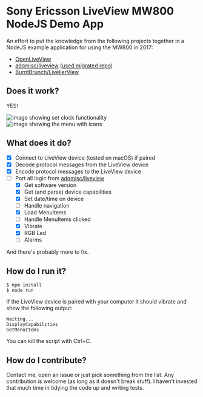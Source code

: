 Sony Ericsson LiveView MW800 NodeJS Demo App
============================
An effort to put the knowledge from the following projects together in a NodeJS example application for using the MW800 in 2017:
- [OpenLiveView](https://github.com/pedronveloso/OpenLiveView)
- [adqmisc/liveview](https://code.google.com/archive/p/adqmisc/source/default/source) ([used migrated repo](https://github.com/markcox/adqmisc/tree/34388406f61880bf93c3165516144629e8e11982/liveview))
- [BurntBrunch/LivelierView](https://github.com/BurntBrunch/LivelierView/blob/master/server.py)

Does it work?
----------------------------
YES!



![image showing set clock functionality](https://lh3.googleusercontent.com/PmBZwlS-i1jaVNUA9o-kkjjNI-k_n9AvCa2OIPtRBFTYYcZui-UYI-gQyKQOwZRpy1LV9K1kvtSQ6dWXFIXskiJUsmu9L_1YDUJrigkj8C0-c-5gKm5CdRjh55LKiQ3LoXnjTkH0suY7D7HDjLvEbQaRCTsJgeUBznVts6Pq87WgZDXuivFGjJ5-Sdvsy7lPUc3HI-SaoKpimQktn7zdcudBYM4IQwXYN2RBC1XR6DL5ASSb5sWC_jT4nlFdpeuBHC7UdKUPPcdPSc9RvLx_6m0z_2KsaRu8uA8e5b-BAk_IHawQ-O7VjIBInzUu1qZ2ajZXz7ZQ1dyprAuUtdCUzdYrIDPzdBb5bursrm59mCbmg4hAiqGoO89q9dqFcJeRwZmhe5JiJWDAQy2xuwuIDutIm4xWsi8lM-JL3nYEyGX4oGlqfBBTnvJzaPcHdca2qH0vGMdDX-uZgC4cjf0ulPXmKbSGacqfWVIPBIkknr3ph0tt8zZntXtBRZZClDiOM750yZUUD5c7Z5xKVfjUl0MoIbvDCa-RMzDUnzKjP8rlU_kDYgh2NDRk4d9Lruu_SAYlmTwT-ngpV9cLtb2sFtl0POTHiDN95VIe3Weu84axA0GVTsQQrvhKSqpVvZ9qRSSX_JqK33mYg8QdEkYfl5pyZ8pVj4O3pY0Zt0rBuN0=h320-no) ![image showing the menu with icons](https://lh3.googleusercontent.com/eCNShrRiK0Mj1KhOGTMaMbhOZcUxsfUUU1Q4gLVpOAAyN10wmWbMCug_vDtIbfw4UuXFT5t18qpvMYHsBz1eR5nm0yiRh6j0ETMfCBq9noaT6OFqJBStSPspa_vAMGBvN-O1Tg-mZ97UPCYvV5wQQEoGuU21GAE8Rfwk-OLmIJuN_-xqimTjKCXYphwOmocUV8dyn-Yku8SxH4T_9MYaymgrrebExmSFM1Sk5WYPQtObL6SINLeAI0FNeaUPQpnNg67iv-Mgr5GY7EbK8cdmDkfYExgpvp-qxoAFyRVXJGz-7QKD9P2D_7UEvXNM9sGp6VP1HATn7mvbxPWU-ITqRT0fkyYiPiKtqrDFr2m0g_d1xcRi1WNB12i609VJJo70uMWLDHVJ72e6hpykM_Arz1ogEUIar0hDzPwaStio1HD23nIN8HPEUNItfMFo61uP8Y0qW1HWBYIXD3GqY_hHB08JWTN3JxkSAOVrrc9LslQX59ofaYfRS_roGiDolX-mndTETsVz3rKU-DezRFRm-p1aj4gG2JuHkIN0vCypPhdehkd0JzTiswd3EFkG_Li0gGVfQs9X2bqWTJbi0lYlzVjjHquUnEzICmt14ya3oeMq4ocVLVq2Eg=h320-no)

What does it do?
----------------------------
- [X] Connect to LiveView device (tested on macOS) if paired
- [X] Decode protocol messages from the LiveView device
- [X] Encode protocol messages to the LiveView device
- [ ] Port all logic from [adqmisc/liveview](https://code.google.com/archive/p/adqmisc/source/default/source)
  - [X] Get software version
  - [X] Get (and parse) device capabilities
  - [X] Set date/time on device
  - [ ] Handle navigation
  - [X] Load MenuItems
  - [ ] Handle MenuItems clicked
  - [X] Vibrate
  - [X] RGB Led
  - [ ] Alarms

And there's probably more to fix.

How do I run it?
----------------------------
```|bash
$ npm install
$ node run
```
If the LiveView device is paired with your computer it should vibrate and show the following output:
```|bash
Waiting...
DisplayCapabilities
GetMenuItems
```

You can kill the script with Ctrl+C.

How do I contribute?
----------------------------
Contact me, open an issue or just pick something from the list. Any contribution is welcome (as long as it doesn't break stuff). I haven't invested that much time in tidying the code up and writing tests.